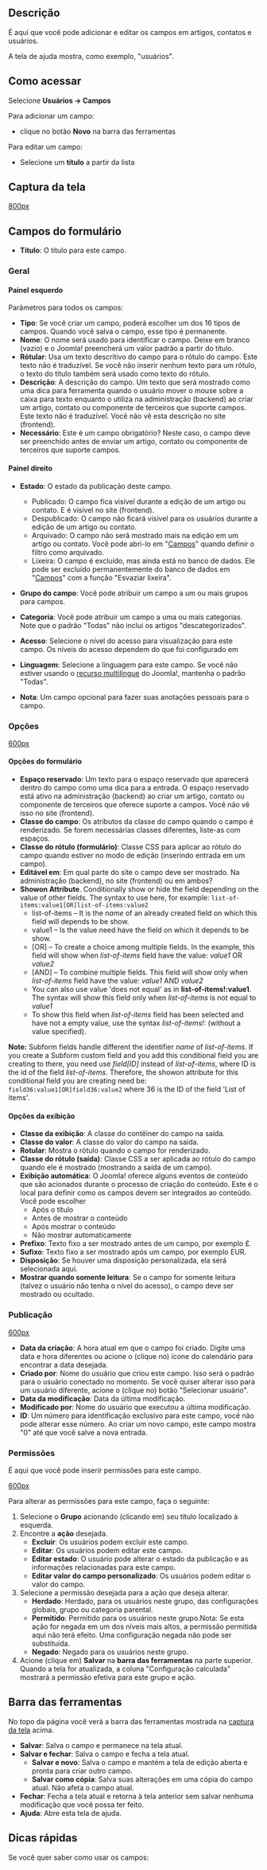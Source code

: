 <!-- Filename: Help4.x:Fields:_Edit / Display title: Ajuda4.x:Campos: Editar -->

## Descrição

É aqui que você pode adicionar e editar os campos em artigos, contatos e
usuários.

A tela de ajuda mostra, como exemplo, "usuários".

## Como acessar
Selecione **Usuários → Campos**

Para adicionar um campo:

- clique no botão **Novo** na barra das ferramentas

Para editar um campo:

- Selecione um **título** a partir da lista

## Captura da tela

<a
href="https://docs.joomla.org/index.php?title=Special:Upload&amp;wpDestFile=Help-4x-Fields-Edit-screen-pt-br.png"
class="new" title="File:Help-4x-Fields-Edit-screen-pt-br.png">800px</a>

## Campos do formulário

- **Título**: O título para este campo.

### Geral

#### Painel esquerdo

Parâmetros para todos os campos:

- **Tipo**: Se você criar um campo, poderá escolher um dos 16 tipos de
  campos. Quando você salva o campo, esse tipo é permanente.
- **Nome**: O nome será usado para identificar o campo. Deixe em branco
  (vazio) e o Joomla! preencherá um valor padrão a partir do título.
- **Rótular**: Usa um texto descritivo do campo para o rótulo do campo.
  Este texto não é traduzível. Se você não inserir nenhum texto para um
  rótulo, o texto do título também será usado como texto do rótulo.
- **Descrição**: A descrição do campo. Um texto que será mostrado como
  uma dica para ferramenta quando o usuário mover o mouse sobre a caixa
  para texto enquanto o utiliza na administração (backend) ao criar um
  artigo, contato ou componente de terceiros que suporte campos. Este
  texto não é traduzível. Você não vê esta descrição no site (frontend).
- **Necessário**: Este é um campo obrigatório? Neste caso, o campo deve
  ser preenchido antes de enviar um artigo, contato ou componente de
  terceiros que suporte campos.

#### Painel direito

- **Estado**: O estado da publicação deste campo.
  - Publicado: O campo fica visível durante a edição de um artigo ou
    contato. E é visível no site (frontend).
  - Despublicado: O campo não ficará visível para os usuários durante a
    edição de um artigo ou contato.
  - Arquivado: O campo não serã mostrado mais na edição em um artigo ou
    contato. Você pode abri-lo em "<a
    href="https://docs.joomla.org/index.php?title=Help4.x:Fields/pt-br&amp;action=edit&amp;redlink=1"
    class="new"
    title="Help4.x:Fields/pt-br (page does not exist)">Campos</a>"
    quando definir o filtro como arquivado.
  - Lixeira: O campo é excluído, mas ainda está no banco de dados. Ele
    pode ser excluído permanentemente do banco de dados em "<a
    href="https://docs.joomla.org/index.php?title=Help4.x:Fields/pt-br&amp;action=edit&amp;redlink=1"
    class="new"
    title="Help4.x:Fields/pt-br (page does not exist)">Campos</a>" com a
    função "Esvaziar lixeira".
- **Grupo do campo**: Você pode atribuir um campo a um ou mais grupos
  para campos.
- **Categoria**: Você pode atribuir um campo a uma ou mais categorias.
  Note que o padrão "Todas" não inclui os artigos "descategorizados".
- **Acesso**: Selecione o nível do acesso para visualização para este
  campo. Os níveis do acesso dependem do que foi configurado em

- **Linguagem**: Selecione a linguagem para este campo. Se você não
  estiver usando o <a
  href="https://docs.joomla.org/index.php?title=Help4.x:Extensions:_Languages/pt-br&amp;action=edit&amp;redlink=1"
  class="new"
  title="Help4.x:Extensions: Languages/pt-br (page does not exist)">recurso
  multilíngue</a> do Joomla!, mantenha o padrão "Todas".
- **Nota**: Um campo opcional para fazer suas anotações pessoais para o
  campo.

### Opções

<a
href="https://docs.joomla.org/index.php?title=Special:Upload&amp;wpDestFile=Help-4x-Fields-Edit-options-subscreen-pt-br.png"
class="new"
title="File:Help-4x-Fields-Edit-options-subscreen-pt-br.png">600px</a>

#### Opções do formulário

- **Espaço reservado**: Um texto para o espaço reservado que aparecerá
  dentro do campo como uma dica para a entrada. O espaço reservado está
  ativo na administração (backend) ao criar um artigo, contato ou
  componente de terceiros que oferece suporte a campos. Você não vê isso
  no site (frontend).
- **Classe do campo**: Os atributos da classe do campo quando o campo é
  renderizado. Se forem necessárias classes diferentes, liste-as com
  espaços.
- **Classe do rótulo (formulário)**: Classe CSS para aplicar ao rótulo
  do campo quando estiver no modo de edição (inserindo entrada em um
  campo).
- **Editável em**: Em qual parte do site o campo deve ser mostrado. Na
  administração (backend), no site (frontend) ou em ambos?
- **Showon Attribute**. Conditionally show or hide the field depending
  on the value of other fields. The syntax to use here, for example:
  `list-of-items:value1[OR]list-of-items:value2`
  - list-of-items – It is the *name* of an already created field on
    which this field will depends to be show.
  - value1 – Is the value need have the field on which it depends to be
    show.
  - \[OR\] – To create a choice among multiple fields. In the example,
    this field will show when *list-of-items* field have the value:
    *value1* OR *value2*
  - \[AND\] – To combine multiple fields. This field will show only when
    *list-of-items* field have the value: *value1* AND *value2*
  - You can also use value 'does not equal' as in
    **list-of-items!:value1**. The syntax will show this field only when
    *list-of-items* is not equal to *value1*
  - To show this field when *list-of-items* field has been selected and
    have not a empty value, use the syntax *list-of-items!:* (without a
    value specified).

**Note:** Subform fields handle different the identifier *name* of
*list-of-items*. If you create a Subform custom field and you add this
conditional field you are creating to there, you need use *field\[ID\]*
instead of *list-of-items*, where ID is the id of the field
*list-of-items*. Therefore, the showon attribute for this conditional
field you are creating need be: `field36:value1[OR]field36:value2` where
36 is the ID of the field 'List of items'.

#### Opções da exibição

- **Classe da exibição**: A classe do contêiner do campo na saída.
- **Classe do valor**: A classe do valor do campo na saída.
- **Rotular**: Mostra o rótulo quando o campo for renderizado.
- **Classe do rótulo (saída)**: Classe CSS a ser aplicada ao rótulo do
  campo quando ele é mostrado (mostrando a saída de um campo).
- **Exibição automática**: O Joomla! oferece alguns eventos de conteúdo
  que são acionados durante o processo de criação do conteúdo. Este é o
  local para definir como os campos devem ser integrados ao conteúdo.
  Você pode escolher
  - Após o título
  - Antes de mostrar o conteúdo
  - Após mostrar o conteúdo
  - Não mostrar automaticamente
- **Prefixo**: Texto fixo a ser mostrado antes de um campo, por exemplo
  £.
- **Sufixo**: Texto fixo a ser mostrado após um campo, por exemplo EUR.
- **Disposição**: Se houver uma disposição personalizada, ela será
  selecionada aqui.
- **Mostrar quando somente leitura**: Se o campo for somente leitura
  (talvez o usuário não tenha o nível do acesso), o campo deve ser
  mostrado ou ocultado.

### Publicação

<a
href="https://docs.joomla.org/index.php?title=Special:Upload&amp;wpDestFile=Help-4x-Fields-Edit-publishing-subscreen-pt-br.png"
class="new"
title="File:Help-4x-Fields-Edit-publishing-subscreen-pt-br.png">600px</a>

- **Data da criação**: A hora atual em que o campo foi criado. Digite
  uma data e hora diferentes ou acione o (clique no) ícone do calendário
  para encontrar a data desejada.
- **Criado por**: Nome do usuário que criou este campo. Isso será o
  padrão para o usuário conectado no momento. Se você quiser alterar
  isso para um usuário diferente, acione o (clique no) botão "Selecionar
  usuário".
- **Data da modificação**: Data da última modificação.
- **Modificado por**: Nome do usuário que executou a última modificação.
- **ID**: Um número para identificação exclusivo para este campo, você
  não pode alterar esse número. Ao criar um novo campo, este campo
  mostra "0" até que você salve a nova entrada.

### Permissões

É aqui que você pode inserir permissões para este campo.

<a
href="https://docs.joomla.org/index.php?title=Special:Upload&amp;wpDestFile=Help-4x-Fields-Edit-permissions-subscreen-pt-br.png"
class="new"
title="File:Help-4x-Fields-Edit-permissions-subscreen-pt-br.png">600px</a>

Para alterar as permissões para este campo, faça o seguinte:

1.  Selecione o **Grupo** acionando (clicando em) seu título localizado
    à esquerda.
2.  Encontre a **ação** desejada.
    - **Excluir**: Os usuários podem excluir este campo.
    - **Editar**: Os usuários podem editar este campo.
    - **Editar estado**: O usuário pode alterar o estado da publicação e
      as informações relacionadas para este campo.
    - **Editar valor do campo personalizado**: Os usuários podem editar
      o valor do campo.
3.  Selecione a permissão desejada para a ação que deseja alterar.
    - **Herdado**: Herdado, para os usuários neste grupo, das
      configurações
      globais,
      grupo ou categoria parental.
    - **Permitido**: Permitido para os usuários neste grupo.Nota: Se
      esta ação for negada em um dos níveis mais altos, a permissão
      permitida aqui não terá efeito. Uma configuração negada não pode
      ser substituída.
    - **Negado**: Negado para os usuários neste grupo.
4.  Acione (clique em) **Salvar** na **barra das ferramentas** na parte
    superior. Quando a tela for atualizada, a coluna "Configuração
    calculada" mostrará a permissão efetiva para este grupo e ação.

## Barra das ferramentas

No topo da página você verá a barra das ferramentas mostrada na [captura
da tela](#screenshot) acima.

- **Salvar**: Salva o campo e permanece na tela atual.
- **Salvar e fechar**: Salva o campo e fecha a tela atual.
  - **Salvar e novo**: Salva o campo e mantém a tela de edição aberta e
    pronta para criar outro campo.
  - **Salvar como cópia**: Salva suas alterações em uma cópia do campo
    atual. Não afeta o campo atual.
- **Fechar**: Fecha a tela atual e retorna à tela anterior sem salvar
  nenhuma modificação que você possa ter feito.
- **Ajuda**: Abre esta tela de ajuda.

## Dicas rápidas

Se você quer saber como usar os campos:
